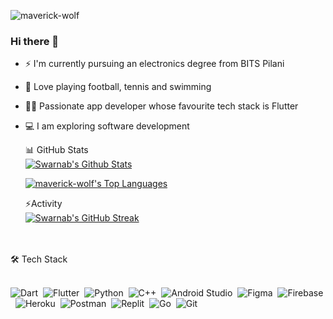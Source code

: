 <p align="left"> <img src="https://komarev.com/ghpvc/?username=maverick-wolf&label=Profile%20views&color=0e75b6&style=flat" alt="maverick-wolf" /> </p>

### Hi there 👋

- ⚡ I'm currently pursuing an electronics degree from BITS Pilani
- 🏀 Love playing football, tennis and swimming
- 👨‍💻 Passionate app developer whose favourite tech stack is Flutter
- 💻 I am exploring software development



  <summary>📊 GitHub Stats</summary>
  <a href="https://github.com/maverick-wolf"><img alt="Swarnab's Github Stats" src="https://github-readme-stats.vercel.app/api?username=maverick-wolf&show_icons=true&count_private=true&locale=en&layout=compact&theme=tokyonight" /></a>


  <a href="https://github.com/anuraghazra/github-readme-stats"><img alt="maverick-wolf's Top Languages" src="https://github-readme-stats.vercel.app/api/top-langs/?username=maverick-wolf&langs_count=10&layout=compact&theme=tokyonight" /></a>
  <summary>⚡Activity</summary>
  <a href="https://github.com/0xcatrovacer"><img alt="Swarnab's GitHub Streak" src="https://github-readme-streak-stats.herokuapp.com/?user=maverick-wolf&theme=tokyonight" /></a>
<br />
<br/>
🛠 Tech Stack
<br/>
<br/>

![Dart](https://img.shields.io/badge/dart-%230175C2.svg?style=for-the-badge&logo=dart&logoColor=white)&nbsp;
![Flutter](https://img.shields.io/badge/Flutter-%2302569B.svg?style=for-the-badge&logo=Flutter&logoColor=white)&nbsp;
![Python](https://img.shields.io/badge/Python-3776AB?style=for-the-badge&logo=python&logoColor=white)&nbsp;
![C++](https://img.shields.io/badge/c++-%2300599C.svg?style=for-the-badge&logo=c%2B%2B&logoColor=white)&nbsp;
![Android Studio](https://img.shields.io/badge/Android%20Studio-3DDC84.svg?style=for-the-badge&logo=android-studio&logoColor=white)&nbsp;
![Figma](https://img.shields.io/badge/figma-%23F24E1E.svg?style=for-the-badge&logo=figma&logoColor=white)&nbsp;
![Firebase](https://img.shields.io/badge/firebase-%23039BE5.svg?style=for-the-badge&logo=firebase)&nbsp;
![Heroku](https://img.shields.io/badge/heroku-%23430098.svg?style=for-the-badge&logo=heroku&logoColor=white)&nbsp;
![Postman](https://img.shields.io/badge/Postman-FF6C37?style=for-the-badge&logo=Postman&logoColor=white)&nbsp;
![Replit](https://img.shields.io/badge/Replit-DD1200?style=for-the-badge&logo=Replit&logoColor=white)&nbsp;
![Go](https://img.shields.io/badge/go-%2300ADD8.svg?style=for-the-badge&logo=go&logoColor=white)&nbsp;
![Git](https://img.shields.io/badge/-Git-05122A?style=flat&logo=git)&nbsp;


<!-- ![Activity Graph](https://activity-graph.herokuapp.com/graph?username=maverick-wolf&theme=react-dark) -->
